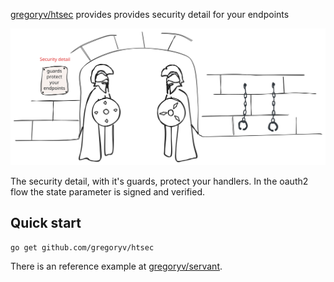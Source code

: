 [gregoryv/htsec](https://pkg.go.dev/github.com/gregoryv/htsec)
provides provides security detail for your endpoints

![](security_detail.svg)

The security detail, with it's guards, protect your handlers.
In the oauth2 flow the state parameter is signed and verified.


## Quick start

    go get github.com/gregoryv/htsec


There is an reference example
at [gregoryv/servant](https://github.com/gregoryv/servant).
